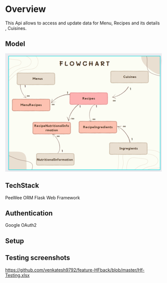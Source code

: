 # Overview
This Api allows to access and update data for Menu, Recipes and its details , Cuisines.

## Model
![img.png](img.png)

## TechStack

PeeWee ORM
Flask Web Framework

## Authentication
Google OAuth2
## Setup

## Testing screenshots
https://github.com/venkatesh9792/feature-HFback/blob/master/Hf-Testing.xlsx
